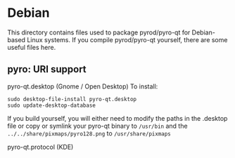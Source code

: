 
Debian
====================
This directory contains files used to package pyrod/pyro-qt
for Debian-based Linux systems. If you compile pyrod/pyro-qt yourself, there are some useful files here.

## pyro: URI support ##


pyro-qt.desktop  (Gnome / Open Desktop)
To install:

	sudo desktop-file-install pyro-qt.desktop
	sudo update-desktop-database

If you build yourself, you will either need to modify the paths in
the .desktop file or copy or symlink your pyro-qt binary to `/usr/bin`
and the `../../share/pixmaps/pyro128.png` to `/usr/share/pixmaps`

pyro-qt.protocol (KDE)

